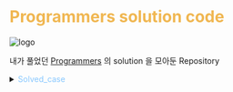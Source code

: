 # <span style="color: #f0b752">Programmers solution code</span>

![logo](https://s3.ap-northeast-2.amazonaws.com/grepp-cloudfront/programmers_imgs/design/logo.jpg)

내가 풀었던 [Programmers](https://programmers.co.kr/learn/challenges?tab=all_challenges) 의 solution 을 모아둔 Repository

<details>
<summary><span style="color: #88c8ff">Solved_case</span></summary>
    <details>
        <summary>Hash</summary>
            <div markdown="1">
            완주하지 못한 선수
            </div>
            <div markdown="1">
            전화번호 목록
            </div>
    </details>
    <details>
        <summary>2022 KAKAO BLIND RECRUITMENT</summary>
            <div markdown="1">
            신고 결과 받기
            </div>
    </details>
</details>
